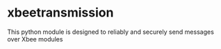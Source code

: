 # xbeetransmission
This python module is designed to reliably and securely send messages over Xbee modules

